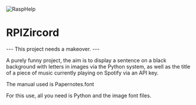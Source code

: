 ![RaspHelp](https://user-images.githubusercontent.com/57113628/167216397-6b502eb9-16d4-4604-b6d2-0632462cc052.png)

# RPIZircord

--- This project needs a makeover. ---

A purely funny project, the aim is to display a sentence on a black background with letters in images via the Python system, as well as the title of a piece of music currently playing on Spotify via an API key.

The manual used is Papernotes.font

For this use, all you need is Python and the image font files.
